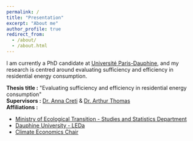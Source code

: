 ```yaml
---
permalink: /
title: "Presentation"
excerpt: "About me"
author_profile: true
redirect_from: 
  - /about/
  - /about.html
---
```


I am currently a PhD candidate at [Université Paris-Dauphine](https://dauphine.psl.eu/), and my research is centred around evaluating sufficiency and efficiency in residential energy consumption. 


**Thesis title :** "Evaluating sufficiency and efficiency in residential energy consumption" \
**Supervisors :** [Dr. Anna Creti](https://cgemp.dauphine.fr/fileadmin/mediatheque/centres/cgemp/CV/CV_2022/CV_Anna_Creti.pdf) & [Dr. Arthur Thomas](https://arthurthomaseconometrics.github.io/) \
**Affiliations :** 
* [Ministry of Ecological Transition - Studies and Statistics Department](https://www.statistiques.developpement-durable.gouv.fr/english-contents)
* [Dauphine University - LEDa](https://leda.dauphine.fr/)
* [Climate Economics Chair](https://www.chaireeconomieduclimat.org/en/thesis/measuring-and-evaluating-sufficiency-and-efficiency-in-french-residential-energy-consumption-marie-bruguet/)
  
